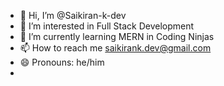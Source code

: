 - 👋 Hi, I’m @Saikiran-k-dev
- 👀 I’m interested in Full Stack Development
- 🌱 I’m currently learning MERN in Coding Ninjas
- 📫 How to reach me saikirank.dev@gmail.com
- 😄 Pronouns: he/him
-

<!---
Saikiran-k-dev/Saikiran-k-dev is a ✨ special ✨ repository because its `README.md` (this file) appears on your GitHub profile.
You can click the Preview link to take a look at your changes.
--->
